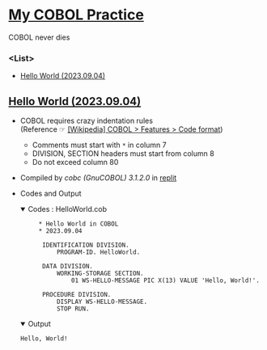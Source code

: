# [My COBOL Practice](../README.md#cobol)

COBOL never dies


### \<List>

- [Hello World (2023.09.04)](#hello-world-20230904)


## [Hello World (2023.09.04)](#list)

- COBOL requires crazy indentation rules  
  (Reference ☞ [[Wikipedia] COBOL > Features > Code format](https://en.wikipedia.org/wiki/COBOL#Code_format))
  - Comments must start with `*` in column 7
  - DIVISION, SECTION headers must start from column 8
  - Do not exceed column 80
- Compiled by *cobc (GnuCOBOL) 3.1.2.0* in [replit](https://replit.com/)
- Codes and Output
  <details open="">
    <summary>Codes : HelloWorld.cob</summary>

  ```cobol
       * Hello World in COBOL
       * 2023.09.04

        IDENTIFICATION DIVISION.
            PROGRAM-ID. HelloWorld.

        DATA DIVISION.
            WORKING-STORAGE SECTION.
                01 WS-HELLO-MESSAGE PIC X(13) VALUE 'Hello, World!'.

        PROCEDURE DIVISION.
            DISPLAY WS-HELLO-MESSAGE.
            STOP RUN.
  ```
  </details>
  <details open="">
    <summary>Output</summary>

  ```cobol
  Hello, World!
  ```
  </details>

